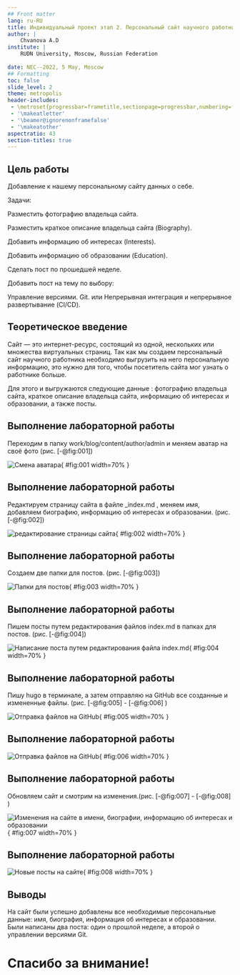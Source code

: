 ```yaml
---
## Front matter
lang: ru-RU
title: Индивидуальный проект этап 2. Персональный сайт научного работника
author: |
	Chvanova A.D
institute: |
	RUDN University, Moscow, Russian Federation
	
date: NEC--2022, 5 May, Moscow
## Formatting
toc: false
slide_level: 2
theme: metropolis
header-includes: 
 - \metroset{progressbar=frametitle,sectionpage=progressbar,numbering=fraction}
 - '\makeatletter'
 - '\beamer@ignorenonframefalse'
 - '\makeatother'
aspectratio: 43
section-titles: true
---
```



## Цель работы

Добавление к нашему персональному сайту данных о себе.

Задачи: 

Разместить фотографию владельца сайта.

Разместить краткое описание владельца сайта (Biography).

Добавить информацию об интересах (Interests).

Добавить информацию об образовании (Education).

Сделать пост по прошедшей неделе.

Добавить пост на тему по выбору:

Управление версиями. Git. или Непрерывная интеграция и непрерывное развертывание (CI/CD).


## Теоретическое введение

Сайт  — это интернет-ресурс, состоящий из одной, нескольких или множества виртуальных страниц. Так как мы создаем  персональный сайт научного работника необходимо выгрузить на него персональную информацию, это нужно для того, чтобы посетитель сайта мог узнать о работнике больше.

Для этого и выгружаются следующие данные : фотографию владельца сайта, краткое описание владельца сайта, информацию об интересах и образовании, а также посты.

## Выполнение лабораторной работы

Переходим в папку work/blog/content/author/admin и меняем аватар на своё фото (рис. [-@fig:001])

![Смена аватара](image/1.png){ #fig:001 width=70% }

## Выполнение лабораторной работы

Редактируем страницу сайта в файле _index.md , меняем имя, добавляем биографию, информацию об интересах и образовании. (рис. [-@fig:002])

![редактирование страницы сайта](image/2.png){ #fig:002 width=70% }

## Выполнение лабораторной работы

Создаем две папки для постов. (рис. [-@fig:003])

![Папки для постов](image/3.png){ #fig:003 width=70% }

## Выполнение лабораторной работы

Пишем посты путем редактирования файлов index.md в папках для постов. (рис. [-@fig:004])

![Написание поста путем редактирования файла index.md ](image/4.png){ #fig:004 width=70% }

## Выполнение лабораторной работы

Пишу hugo в терминале, а затем отправляю на GitHub все созданные и измененные файлы. (рис. [-@fig:005] - [-@fig:006] )

![Отправка файлов на GitHub](image/5.png){ #fig:005 width=70% }

## Выполнение лабораторной работы

![Отправка файлов на GitHub](image/6.png){ #fig:006 width=70% }

## Выполнение лабораторной работы

Обновляем сайт и смотрим на изменения.(рис. [-@fig:007] - [-@fig:008] )

![Изменения на сайте в имени, биографии, информацию об интересах и образовании ](image/7.png){ #fig:007 width=70% }

## Выполнение лабораторной работы

![Новые посты на сайте](image/8.png){ #fig:008 width=70% }

## Выводы

На сайт были успешно добавлены все необходимые персональные данные: имя, биография, информация об интересах и образовании. Были написаны два поста: один о прошлой неделе, а второй о управлении версиями Git.

# Спасибо за внимание!
